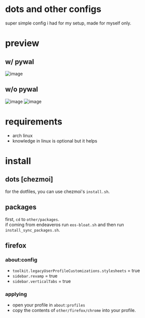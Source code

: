 # dots and other configs
super simple config i had for my setup, made for myself only.

# preview
## w/ pywal
![image](https://github.com/xjunko/dotfiles/assets/44401509/d7706ee7-8b87-492b-b43e-261b548073f4)

## w/o pywal 
![image](https://github.com/xjunko/dotfiles/assets/44401509/bb968c04-1e04-4eef-ad4b-cfedc11b3f4c)
![image](https://github.com/xjunko/dotfiles/assets/44401509/90b90e7c-e546-4f4d-a118-7806a1e8d88f)


# requirements
* arch linux
* knowledge in linux is optional but it helps
  
# install
## dots [chezmoi]
for the dotfiles, you can use chezmoi's `install.sh`.

## packages
first, `cd` to `other/packages`. <br>
if coming from endeaveros run `eos-bloat.sh` and then run `install_sync_packages.sh`.

## firefox
### about:config
* `toolkit.legacyUserProfileCustomizations.stylesheets` = true
* `sidebar.revamp` = true
* `sidebar.verticalTabs` = true
### applying
* open your profile in `about:profiles`
* copy the contents of `other/firefox/chrome` into your profile.
